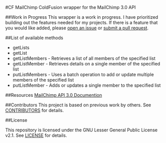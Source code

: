 #CF MailChimp
ColdFusion wrapper for the MailChimp 3.0 API

##Work in Progress
This wrapper is a work in progress. I have prioritized building out the features needed for my projects. 
If there is a feature that you would like added, please [open an issue](https://github.com/kevindb/cf-mailchimp/issues/new) or [submit a pull request](https://github.com/kevindb/cf-mailchimp/pulls).

##List of available methods
- getLists
- getList
- getListMembers - Retrieves a list of all members of the specified list
- getListMember - Retrieves details on a single member of the specified list
- putListMembers - Uses a batch operation to add or update multiple members of the specified list
- putListMember - Adds or updates a single member to the specified list

##Resources
[MailChimp API 3.0 Documention](http://developer.mailchimp.com/)

##Contributors
This project is based on previous work by others. 
See [CONTRIBUTORS](CONTRIBUTORS.md) for details.

##License

This repository is licensed under the GNU Lesser General Public License v2.1. 
See [LICENSE](LICENSE) for details.
